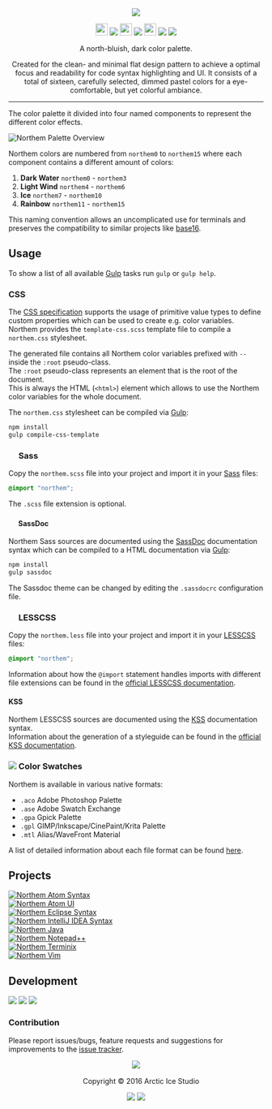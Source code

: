 <p align="center"><img src="https://cdn.rawgit.com/arcticicestudio/northem/develop/src/assets/northem-logo-banner.svg"/></p>

<p align="center"><img src="https://cdn.travis-ci.org/images/favicon-c566132d45ab1a9bcae64d8d90e4378a.svg" width=24 height=24/> <a href="https://travis-ci.org/arcticicestudio/northem"><img src="https://img.shields.io/travis/arcticicestudio/northem/develop.svg"/></a> <img src="https://circleci.com/favicon.ico" width=24 height=24/> <a href="https://circleci.com/gh/arcticicestudio/northem"><img src="https://circleci.com/gh/arcticicestudio/northem.svg?style=shield&circle-token=92271cf2d75a645cca8fc551387b4f775c41438a"/></a> <img src="https://assets-cdn.github.com/favicon.ico" width=24 height=24/> <a href="https://github.com/arcticicestudio/northem/releases/latest"><img src="https://img.shields.io/github/release/arcticicestudio/northem.svg"/></a> <a href="https://github.com/arcticicestudio/northem/releases/latest"><img src="https://img.shields.io/badge/pre--release---_-blue.svg"/></a></p>

<p align="center">A north-bluish, dark color palette.</p>

<p align="center">Created for the clean- and minimal flat design pattern to achieve a optimal focus and readability for code syntax highlighting and UI.
It consists of a total of sixteen, carefully selected, dimmed pastel colors for a eye-comfortable, but yet colorful ambiance.</p>

---

The color palette it divided into four named components to represent the different color effects.

![Northem Palette Overview](https://cdn.rawgit.com/arcticicestudio/northem/develop/src/assets/northem-overview.svg)

Northem colors are numbered from `northem0` to `northem15` where each component contains a different amount of colors:  
  1. **Dark Water** `northem0` - `northem3`  
  2. **Light Wind** `northem4` - `northem6`  
  3. **Ice** `northem7` - `northem10`  
  4. **Rainbow** `northem11` - `northem15`  

This naming convention allows an uncomplicated use for terminals and preserves the compatibility to similar projects like [base16](http://chriskempson.com/projects/base16).

## Usage
To show a list of all available [Gulp][gulp] tasks run `gulp` or `gulp help`.

### CSS
The [CSS specification](https://www.w3.org/TR/css-variables) supports the usage of primitive value types to define custom properties which can be used to create e.g. color variables.  
Northem provides the `template-css.scss` template file to compile a `northem.css` stylesheet.

The generated file contains all Northem color variables prefixed with `--` inside the `:root` pseudo-class.  
The `:root` pseudo-class represents an element that is the root of the document.  
This is always the HTML (`<html>`) element which allows to use the Northem color variables for the whole document.

The `northem.css` stylesheet can be compiled via [Gulp][gulp]:  
```sh
npm install
gulp compile-css-template
```

### <img src="http://sass-lang.com/favicon.ico" width=16 height=16 /> Sass
Copy the `northem.scss` file into your project and import it in your [Sass](http://sass-lang.com) files:
```css
@import "northem";
```
The `.scss` file extension is optional.

#### <img src="http://sassdoc.com/favicon.png" width=16 height=16 /> SassDoc
Northem Sass sources are documented using the [SassDoc](http://sassdoc.com) documentation syntax which can be compiled to a HTML documentation via [Gulp][gulp]:  
```sh
npm install
gulp sassdoc
```
The Sassdoc theme can be changed by editing the `.sassdocrc` configuration file.

### <img src="http://lesscss.org/public/ico/favicon.ico" width=16 height=16/> LESSCSS
Copy the `northem.less` file into your project and import it in your [LESSCSS](http://lesscss.org) files:  
```css
@import "northem";
```
Information about how the `@import` statement handles imports with different file extensions can be found in the [official LESSCSS documentation](http://lesscss.org/features/#import-directives-feature).

#### KSS
Northem LESSCSS sources are documented using the [KSS](http://warpspire.com/kss) documentation syntax.  
Information about the generation of a styleguide can be found in the [official KSS documentation](http://warpspire.com/kss/styleguides).

### <img src="https://cdn.rawgit.com/arcticicestudio/northem/develop/src/assets/icon-color-swatch.svg"/> Color Swatches
Northem is available in various native formats:
  - `.aco` Adobe Photoshop Palette
  - `.ase` Adobe Swatch Exchange
  - `.gpa` Gpick Palette
  - `.gpl` GIMP/Inkscape/CinePaint/Krita Palette
  - `.mtl` Alias/WaveFront Material

A list of detailed information about each file format can be found [here](http://www.selapa.net/swatches/colors/fileformats.php).

## Projects
[![Northem Atom Syntax](https://cdn.rawgit.com/arcticicestudio/northem/develop/src/assets/northem-atom-syntax-banner.svg)](https://atom.io/themes/northem-atom-syntax)  
[![Northem Atom UI](https://cdn.rawgit.com/arcticicestudio/northem/develop/src/assets/northem-atom-ui-banner.svg)](https://atom.io/themes/northem-atom-ui)  
[![Northem Eclipse Syntax](https://cdn.rawgit.com/arcticicestudio/northem/develop/src/assets/northem-eclipse-syntax-banner.svg)](https://github.com/arcticicestudio/northem-eclipse-syntax)  
[![Northem IntelliJ IDEA Syntax](https://cdn.rawgit.com/arcticicestudio/northem/develop/src/assets/northem-intellij-idea-syntax-banner.svg)](https://github.com/arcticicestudio/northem-intellij-idea-syntax)  
[![Northem Java](https://cdn.rawgit.com/arcticicestudio/northem/develop/src/assets/northem-java-banner.svg)](https://github.com/arcticicestudio/northem-java)  
[![Northem Notepad++](https://cdn.rawgit.com/arcticicestudio/northem/develop/src/assets/northem-notepadplusplus-banner.svg)](https://github.com/arcticicestudio/northem-notepadplusplus)  
[![Northem Terminix](https://cdn.rawgit.com/arcticicestudio/northem/develop/src/assets/northem-terminix-banner.svg)](https://github.com/arcticicestudio/northem-terminix)  
[![Northem Vim](https://cdn.rawgit.com/arcticicestudio/northem/develop/src/assets/northem-vim-banner.svg)](https://github.com/arcticicestudio/northem-vim)  

## Development
[![](https://img.shields.io/badge/Changelog-1.0.0-blue.svg)](https://github.com/arcticicestudio/northem/blob/v1.0.0/CHANGELOG.md) [![](https://img.shields.io/badge/Workflow-gitflow_Branching_Model-blue.svg)](http://nvie.com/posts/a-successful-git-branching-model) [![](https://img.shields.io/badge/Versioning-ArcVer_0.8.0-blue.svg)](https://github.com/arcticicestudio/arcver)

### Contribution
Please report issues/bugs, feature requests and suggestions for improvements to the [issue tracker](https://github.com/arcticicestudio/northem/issues).

<p align="center"><img src="https://cdn.rawgit.com/arcticicestudio/nord/develop/src/assets/banner-footer-mountains.svg" /></p>

<p align="center"> <img src="http://arcticicestudio.com/favicon.ico" width=16 height=16/> Copyright &copy; 2016 Arctic Ice Studio</p>

<p align="center"><a href="http://www.apache.org/licenses/LICENSE-2.0"><img src="https://img.shields.io/badge/License-Apache_2.0-blue.svg"/></a> <a href="https://creativecommons.org/licenses/by-sa/4.0"><img src="https://img.shields.io/badge/License-CC_BY--SA_4.0-blue.svg"/></a></p>

[gulp]: http://gulpjs.com

